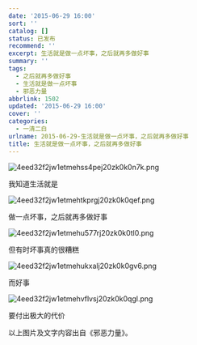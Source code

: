 ```yaml
---
date: '2015-06-29 16:00'
sort: ''
catalog: []
status: 已发布
recommend: ''
excerpt: 生活就是做一点坏事，之后就再多做好事
summary: ''
tags:
  - 之后就再多做好事
  - 生活就是做一点坏事
  - 邪恶力量
abbrlink: 1502
updated: '2015-06-29 16:00'
cover: ''
categories:
  - 一清二白
urlname: 2015-06-29-生活就是做一点坏事，之后就再多做好事
title: 生活就是做一点坏事，之后就再多做好事
---
```


![4eed32f2jw1etmehss4pej20zk0k0n7k.png](https://image.bmqy.net/upload/4eed32f2jw1etmehss4pej20zk0k0n7k.png)


我知道生活就是


![4eed32f2jw1etmehtkprgj20zk0k0qef.png](https://image.bmqy.net/upload/4eed32f2jw1etmehtkprgj20zk0k0qef.png)


做一点坏事，之后就再多做好事


![4eed32f2jw1etmehu577rj20zk0k0tl0.png](https://image.bmqy.net/upload/4eed32f2jw1etmehu577rj20zk0k0tl0.png)


但有时坏事真的很糟糕


![4eed32f2jw1etmehukxalj20zk0k0gv6.png](https://image.bmqy.net/upload/4eed32f2jw1etmehukxalj20zk0k0gv6.png)


而好事


![4eed32f2jw1etmehvflvsj20zk0k0qgl.png](https://image.bmqy.net/upload/4eed32f2jw1etmehvflvsj20zk0k0qgl.png)


要付出极大的代价


以上图片及文字内容出自《邪恶力量》。

